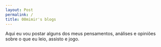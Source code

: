```yaml
---
layout: Post
permalink: /
title: 00mimir's blogs
---
```


Aqui eu vou postar alguns dos meus pensamentos, análises e opiniões sobre o que eu leio, assisto e jogo.

